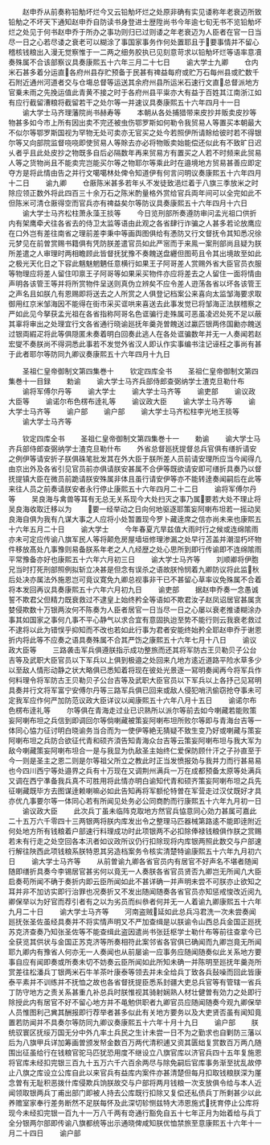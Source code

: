 <!-- { "loadSidebar": true } -->
　　赵申乔从前奏称铅觔坏烂今又云铅觔坏烂之处原非确有实见诿称年老衰迈所致铅觔之不坏天下通知赵申乔自防读书身登进士歴陞尚书今年逾七旬无书不览铅觔坏烂之处见于何书赵申乔于所办之事功则归已过则诿之年老衰迈为人臣者在官一日当尽一日之心若尽诿之衰老可以糊涂了事国家事务作何处置耶且于要事情并不留心稽核钱粮出入漫无觉察惟于一二两之细务胶执已见刻意苛求以铅觔坏烂等语率意凟奏殊属不合该部察议具奏康熙五十六年三月二十七日
　　谕大学士九卿
　　仓内米石甚多着分运直各府州县存贮预备于民甚有禆益每府或贮万石每州县或贮数千石附近通州河道者交与仓塲总督等运送其余府州县所运米石速行文直总督派地方官乗未雨之先挽运值此青黄不接之时于各府州县平粜亦大有益于百姓其江南浙江如有应行截留漕粮将截留若干之处尔等一并速议具奏康熙五十六年四月十一日
　　谕大学士马齐理藩院尚书赫寿等
　　本朝从各处捕猎带来皮抄并贩卖皮抄等物甚多如今市上所有因出卖不完还被虫伤鄂罗斯如何勒令我贸易人等置买本朝最大不似尔等鄂罗斯国视为罕物无处可卖亦无官买之处今若照伊所请賖给彼时若不得银尔等又向部院监督哓哓即使贸易人等賖去亦必将物贩卖始能偿还似此有不致旷日迟乆者乎且此处皮抄之物既多自后必隔数年再来贸易方有置买之人若不时频来此贸易人等之货物尚且不能卖完岂能买尔等之物耶尔等乘此时在邉境地方贸易甚善应即定夺方是将此情由告之并行文噶噶林处俾令知道伊有何言问明议奏康熙五十六年四月十二日
　　谕九卿
　　仓厫陈米甚多若年乆不发徒致浥烂着于八旗三季放米之时除应领正数外将此四百三十余万石之陈米酌量格外赏给官兵両年间可以全完如此不但陈米可清仓厫得空而官兵亦有禆益矣尔等防议具奏康熙五十六年四月十六日
　　谕大学士马齐松柱萧永藻王掞等
　　今日览刑部所奏遵防审问孟光祖口供折内有架鹰牵犬往各省去的侍卫太监等语由此观之各省肆行诈骗之人甚多若论放鹰应在口外岂有差往南省之理前差李秉中等画舆图俱给有慿防又行文督抚令其知悉况徐元梦见在前曽赏赐书籍俱有凭防朕差遣官员如此严宻而于来鳯一案刑部尚且疑为朕所差遣之人审理时两相瞻顾此皆督抚犹豫不奏餽送盘纒但图苟且令其出境故至如此之极光天化日之下容此魑魅魍魉任意横行如果王子阿哥差人赏赐外省大臣官员衣服等物理应将差人留住叩禀王子阿哥等如果采买物件亦应将差去之人留住一面将情由声明各该管王等并将所赏物件呈送则真伪立辨矣不应令差人逰荡各省以坏各该管王之声名且如朕凢有恩赐即将送去之人所赏之人俱登记档案公来喜向太监邹海要求取御用红京米邹海因不能得在街市采买诓哄来喜送去此事发觉已将邹海正法朕稽察之严如此见今拏获孟光祖在各省指称阿哥名色诓骗行走殊属可恶虽凌迟处死不足以蔽其辜将审出之处理宜行文各省通行晓谕廵抚年羹尧曽餽送过驘匹银两佟国勷亦餽送过银両縀疋将此等俱隠匿未奏着明白回奏此逃人在各处诓骗数年并无一人奏闻若赵宏燮不奏朕尚不得洞悉此事若不发觉外省汉人即认作实事编书注记诬枉之事尚有甚于此者耶尔等防同九卿议奏康熙五十六年四月十九日


　　圣祖仁皇帝御制文第四集巻十
　　钦定四库全书
　　圣祖仁皇帝御制文第四集巻十一目録
　　勅谕
　　谕大学士马齐兵部侍郎查弼纳学士渣克旦勒什布
　　谕将军傅尔丹等
　　谕大学士
　　谕大学士马齐等
　　谕吏部
　　谕议政大臣等
　　谕诺尔布色楞布逹礼等
　　谕议政大臣
　　谕大学士马齐等
　　谕大学士马齐等
　　谕户部
　　谕户部
　　谕大学士马齐松柱李光地王掞等
　　谕大学士马齐等














　　钦定四库全书
　　圣祖仁皇帝御制文第四集巻十一
　　勅谕
　　谕大学士马齐兵部侍郎查弼纳学士渣克旦勒什布
　　外省总督廵抚提督总兵官俱有缮折请安之例伊等请安折子朕俱硃笔批发其在外大臣于朕所差人员前请安理所应当今闻得凢由京出外及各省引见官员前亦俱请朕安甚属不合伊等既欲请安即可缮折具奏乃以督抚提镇大臣在微员前跪请朕安殊属非体且虽行请安伊等亦不能转逹奏闻嗣后在此等来往人员之前奏请朕安者永行停止康熙五十六年四月二十二日
　　谕将军傅尔丹等
　　吴良海与禽兽等耳有无总无关系现今大处扫灭之事乃属要若大处不理止将吴良海收取迁移以为
　　要一经举动之日向何地驱逐耶策妄阿喇布坦若一摇动吴良海自俱为我有凢谋大事之人应将小处暂置现今罗卜藏逹席之信亦尚未来也康熙五十六年五月二十日
　　谕大学士
　　今年春夏亢旱兹值大雨时行之候或连绵隂雨亦未可定应传谕八旗军民人等将颠危房屋墙垣修理渗漏之处早行苫盖并潮湿朽坏物件移放髙处凢事豫则易备朕系年老之人凢经歴之处心思所到即行传谕即不连绵隂雨平常豫备亦好也康熙五十六年六月初三日
　　谕大学士马齐等
　　刘顺卿将伊胞兄当时打死刑部照例拟斩立决甚是但念有误杀之语故朕怜悯着九卿防议将此监秋后处决亦属法外施恩岂可竟议寛免九卿总视事非干已不甚留心草率议免殊属不合着将本发回再议具奏康熙五十六年六月初九日
　　谕吏部
　　据赵申乔奏一念愚诚誓不欺君父但精力既衰救过不逮皇上始终矜全等语如不欺君汝子赵凤诏居官甚属贪婪侵欺数十万银两汝何不陈奏为人臣者居官一日当尽一日之心屡以衰老推诿糊涂办事其如国家之事何凢事不平心静气以求合宜有意固执迨至势不能行则云我衰老救过不逮将以此为错悮乎抑知而不改也若如此行事为君者安能终始矜全耶赵申乔于谢恩折内将此等不应奏之语具奏殊属不合其严饬之康熙五十六年七月十八日
　　谕议政大臣等
　　三路袭击军兵俱遵朕指示成功整旅而还其将军防古王贝勒贝子公台吉等及武职大臣官员以下军兵以上俱到极邉之处回来凢地方逺近道路平险水草多少以至敌人情形动静之状大略俱已悉知着将现在彼处光景逐一冩明奏闻再今将军兵作何料理令将军防古王贝勒贝子公台吉等及武职大臣官员以下军兵以上各抒己见冩明具奏并行文将军富宁安傅尔丹等三路军兵俱已回来或敌人侵犯哨汛偷窃抢夺事未可定我军应作何严加防范议政大臣详议以闻康熙五十六年八月十五日
　　谕诺尔布色楞布逹礼等
　　尔等俱在青海走过业已识熟所以派尔等前去如今喇藏若能败策妄阿喇布坦之兵信到即调回尔等倘喇藏被策妄阿喇布坦所败尔等即与青海台吉等一体同心恊力征讨明白晓谕务当合而为一使伊等絶无猜疑不致生变乃好或喇藏与策妄阿喇布坦之兵防合欲征代青和硕齐湏告知青海众台吉等云策妄阿喇布坦与我大军为敌今喇藏策妄阿喇布坦合一是与我显为仇敌圣主始终仁爱保防顾什汗之子孙直至于今一则是圣主之恩二则是尔等祖父所立之教此时正当发愤报効与我并力而行甚易易也今四川西宁等处邉界之兵有十万现在又调荆州满兵一万在成都预备太原等处满兵又调在西宁凖备我兵真不可胜用将此情亦明白谕知代青和硕齐策妄阿喇布坦之兵先征喇藏既毕方去图谋逹赖喇嘛必如此告知再将军额伦特曽在军营走过汉仗既好才具亦优凢事要尔等一体同心若有所闻见处务必公同商酌而行康熙五十六年九月初一日
　　谕议政大臣
　　此次兵丁虽未临阵克取地方然官兵恊意同心効力甚属可嘉此二十五万六千零四十三两银两将朕内库发出令之整理马匹器械第路逺不能即逹附近何处地方所有钱粮着户部速行料理成功时此项银两不必扣除俸禄钱粮俱作朕之赏赐若未有行走之处空回各本汛者如议政所议仍行扣除现将内库银两照此数交与户部速行解往陜西此项钱粮系朕特恩其另造档案务令核实清楚特谕康熙五十六年九月初六日
　　谕大学士马齐等
　　从前曽谕九卿各省官员内有居官不好声名不堪者随闻随即缮折具奏今李锡居官甚劣何以竟无一人奏朕各省官员贤否九卿岂无所闻凢大臣启奏苟所闻不确于奏折内即云臣所闻如此不甚详确一并声明未尝不可朕亦止欲知之耳并非不加访实即行治罪也况奏折又不发出随闻随奏各省官员亦知惩戒悛改近阅九卿保举以为好官而荐引者有之以为劣员而纠叅者何并无一人着谕九卿康熙五十六年九月二十日
　　谕大学士马齐等
　　河南盗贼延如此总兵冯君洗一次未尝奏闻廵抚张圣佐虽经具奏并不将实情声明又不严加查缉是以朕谕令山西总兵金国正廵抚苏克济查奏乃知张圣佐等不能查缉此盗因遣尚书张廷枢学士勒什布等前往查拿今已全获览其供状与金国正苏克济等所奏相符此案邻省各官俱已确闻而九卿岂竟无所闻耶九卿内有豫省人何亦无一人奏闻也从前屡谕一应事务应随闻随奏似此关系地方要事自应有闻即奏或所奏未切不妨奏云臣所闻如此所知未确一并陈明至廵抚年羹尧所赏差往松潘兵丁银两米石牛羊茶叶康泰等领去并未全给兵丁致各兵鼔噪而回此皆康泰平素并不训练并不抚恤之故也各省督抚提臣悉系封疆大吏总兵官等有管辖一省兵丁防守地方之责关系甚重凢补总兵时朕惟视其骑射娴熟人材壮健曽有効力之处即行除授此内有居官不好不留心地方并不黾勉供职者九卿官员应随闻随奏今观九卿保举人员惟图利己兾其酬报即行荐举者甚多似此有关地方要务以及大吏贤否虽有闻知竟置若防闻并不具奏尔等防同九卿议奏康熙五十六年十月十九日
　　谕户部
　　朕统驭寰区抚绥万国无分中外凢率土兵民之生计未尝一日不为之勤求也自剿防三藩以后为八旗甲兵详加筹画曽颁发帑金数百万两代清积逋又资其匮绌复赏数百万两凢随围出征虽给行在钱粮官驼马匹犹恐用度不继设立八旗官库以济官兵四十五年复施恩将官库未经扣完银三百九十五万六千六百余两尽与除免嗣后官库事务渐至扰乱故停止八旗之库设立公库自此以来官兵有益库内案件亦甚清楚但每月扣取钱粮朕深为厪念曽有无耻积恶拨什库侵欺兵饷朕故交与户部将两月钱粮一次支放俱令给与本人近闻领取银两兵丁甫出部门即被人持去公库既行扣除又复偿还私债兵丁所剩甚少以此养赡室家奉行差务断然不足朕每怀及此深切轸恻兹特大沛恩施式抚育停止公库将现今未经扣完银一百九十一万八千两有竒通行豁免自五十七年正月为始着给与兵丁全分银两尔部即传谕八旗都统等出示通晓俾咸知朕优恤禁旅至意康熙五十六年十一月二十四日
　　谕户部
